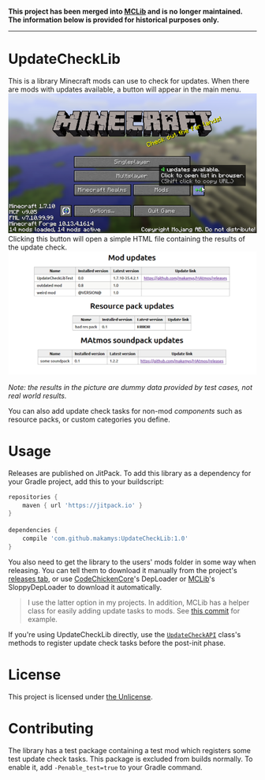 **This project has been merged into [MCLib](https://github.com/makamys/MCLib) and is no longer maintained. The information below is provided for historical purposes only.**

---

# UpdateCheckLib

This is a library Minecraft mods can use to check for updates. When there are mods with updates available, a button will appear in the main menu.
![](docs/menu_gui.png)
Clicking this button will open a simple HTML file containing the results of the update check.
![](docs/updates_html.png)

*Note: the results in the picture are dummy data provided by test cases, not real world results.*

You can also add update check tasks for non-mod *components* such as resource packs, or custom categories you define.

# Usage

Releases are published on JitPack. To add this library as a dependency for your Gradle project, add this to your buildscript:

```gradle
repositories {
	maven { url 'https://jitpack.io' }
}

dependencies {
	compile 'com.github.makamys:UpdateCheckLib:1.0'
}
```

You also need to get the library to the users' mods folder in some way when releasing. You can tell them to download it manually from the project's [releases tab](https://github.com/makamys/UpdateCheckLib/releases), or use [CodeChickenCore](https://github.com/Chicken-Bones/CodeChickenLib/tree/1.7)'s DepLoader or [MCLib](https://github.com/makamys/MCLib)'s SloppyDepLoader to download it automatically.

> I use the latter option in my projects. In addition, MCLib has a helper class for easily adding update tasks to mods. See [this commit](https://github.com/makamys/Satchels/commit/965478ca91f6d7eb9c87981ffde23e40397ba172) for example.

If you're using UpdateCheckLib directly, use the [`UpdateCheckAPI`](https://javadoc.jitpack.io/com/github/makamys/UpdateCheckLib/90a4387/javadoc/makamys/updatechecklib/UpdateCheckAPI.html) class's methods to register update check tasks before the post-init phase.

# License

This project is licensed under [the Unlicense](LICENSE).

# Contributing

The library has a test package containing a test mod which registers some test update check tasks. This package is excluded from builds normally. To enable it, add `-Penable_test=true` to your Gradle command.
